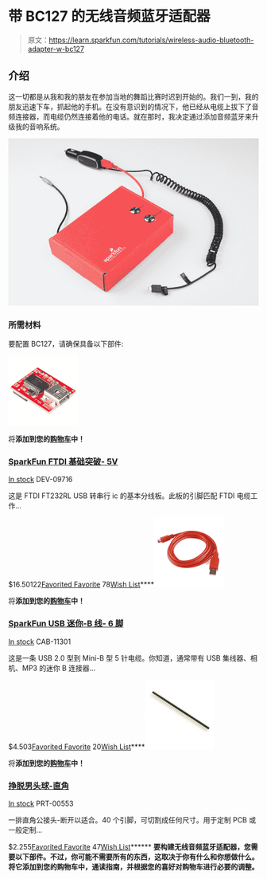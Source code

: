 # 带 BC127 的无线音频蓝牙适配器

> 原文：<https://learn.sparkfun.com/tutorials/wireless-audio-bluetooth-adapter-w-bc127>

## 介绍

这一切都是从我和我的朋友在参加当地的舞蹈比赛时迟到开始的。我们一到，我的朋友迅速下车，抓起他的手机。在没有意识到的情况下，他已经从电缆上拔下了音频连接器，而电缆仍然连接着他的电话。就在那时，我决定通过添加音频蓝牙来升级我的音响系统。

[![Wireless Audio Bluetooth Adapter for Car](img/a69cc04f6dfd97318dd7e00d25b34031.png)](https://cdn.sparkfun.com/assets/learn_tutorials/4/6/1/Wireless_Bluetooth_Speaker_Project-13.jpg)

### 所需材料

要配置 BC127，请确保具备以下部件:

[![SparkFun FTDI Basic Breakout - 5V](img/d5a113c2b9e92e5745e9b87fd0daeb49.png)](https://www.sparkfun.com/products/9716) 

将**添加到您的[购物车](https://www.sparkfun.com/cart)中！**

### [SparkFun FTDI 基础突破- 5V](https://www.sparkfun.com/products/9716)

[In stock](https://learn.sparkfun.com/static/bubbles/ "in stock") DEV-09716

这是 FTDI FT232RL USB 转串行 ic 的基本分线板。此板的引脚匹配 FTDI 电缆工作…

$16.50122[Favorited Favorite](# "Add to favorites") 78[Wish List](# "Add to wish list")****[![SparkFun USB Mini-B Cable - 6 Foot](img/eaffbe95b2a0eb15ebbd046572462182.png)](https://www.sparkfun.com/products/11301) 

将**添加到您的[购物车](https://www.sparkfun.com/cart)中！**

### [SparkFun USB 迷你-B 线- 6 脚](https://www.sparkfun.com/products/11301)

[In stock](https://learn.sparkfun.com/static/bubbles/ "in stock") CAB-11301

这是一条 USB 2.0 型到 Mini-B 型 5 针电缆。你知道，通常带有 USB 集线器、相机、MP3 的迷你 B 连接器…

$4.503[Favorited Favorite](# "Add to favorites") 20[Wish List](# "Add to wish list")****[![Break Away Male Headers - Right Angle](img/1f20d3157c4e601dbc57c23a7999c002.png)](https://www.sparkfun.com/products/553) 

将**添加到您的[购物车](https://www.sparkfun.com/cart)中！**

### [挣脱男头球-直角](https://www.sparkfun.com/products/553)

[In stock](https://learn.sparkfun.com/static/bubbles/ "in stock") PRT-00553

一排直角公接头-断开以适合。40 个引脚，可切割成任何尺寸。用于定制 PCB 或一般定制…

$2.255[Favorited Favorite](# "Add to favorites") 47[Wish List](# "Add to wish list")****** ******要构建无线音频蓝牙适配器，您需要以下部件。不过，你可能不需要所有的东西，这取决于你有什么和你想做什么。将它添加到您的购物车中，通读指南，并根据您的喜好对购物车进行必要的调整。******